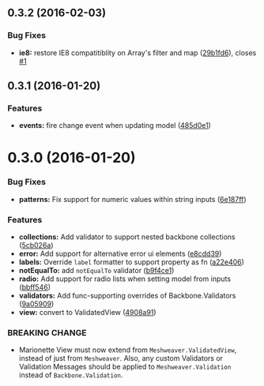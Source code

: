<a name="0.3.2"></a>
## 0.3.2 (2016-02-03)


### Bug Fixes

* **ie8:** restore IE8 compatitiblity on Array's filter and map ([29b1fd6](https://github.com/aranasoft/meshweaver/commit/29b1fd6)), closes [#1](https://github.com/aranasoft/meshweaver/issues/1)



<a name="0.3.1"></a>
## 0.3.1 (2016-01-20)


### Features

* **events:** fire change event when updating model ([485d0e1](https://github.com/aranasoft/meshweaver/commit/485d0e1))


<a name="0.3.0"></a>
# 0.3.0 (2016-01-20)


### Bug Fixes

* **patterns:** Fix support for numeric values within string inputs ([6e187ff](https://github.com/aranasoft/meshweaver/commit/6e187ff))

### Features

* **collections:** Add validator to support nested backbone collections ([5cb026a](https://github.com/aranasoft/meshweaver/commit/5cb026a))
* **error:** Add support for alternative error ui elements ([e8cdd39](https://github.com/aranasoft/meshweaver/commit/e8cdd39))
* **labels:** Override `label` formatter to support property as fn ([a22e406](https://github.com/aranasoft/meshweaver/commit/a22e406))
* **notEqualTo:** add `notEqualTo` validator ([b9f4ce1](https://github.com/aranasoft/meshweaver/commit/b9f4ce1))
* **radio:** Add support for radio lists when setting model from inputs ([bbff546](https://github.com/aranasoft/meshweaver/commit/bbff546))
* **validators:** Add func-supporting overrides of Backbone.Validators ([9a05909](https://github.com/aranasoft/meshweaver/commit/9a05909))
* **view:** convert to ValidatedView ([4908a91](https://github.com/aranasoft/meshweaver/commit/4908a91))


### BREAKING CHANGE

* Marionette View must now extend from
`Meshweaver.ValidatedView`, instead of just from `Meshweaver`. Also,
any custom Validators or Validation Messages should be applied to
`Meshweaver.Validation` instead of `Backbone.Validation`.


